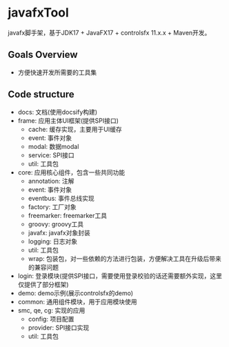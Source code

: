 # javafxTool
javafx脚手架，基于JDK17 + JavaFX17 + controlsfx 11.x.x + Maven开发。

## Goals Overview
- 方便快速开发所需要的工具集

## Code structure
- docs: 文档(使用docsify构建)
- frame: 应用主体UI框架(提供SPI接口)
  - cache: 缓存实现，主要用于UI缓存
  - event: 事件对象
  - modal: 数据modal
  - service: SPI接口
  - util: 工具包
- core: 应用核心组件，包含一些共同功能
  - annotation: 注解
  - event: 事件对象
  - eventbus: 事件总线实现
  - factory: 工厂对象
  - freemarker: freemarker工具
  - groovy: groovy工具
  - javafx: javafx对象封装
  - logging: 日志对象
  - util: 工具包
  - wrap: 包装包，对一些依赖的方法进行包装，方便解决工具在升级后带来的兼容问题
- login: 登录模块(提供SPI接口，需要使用登录校验的话还需要额外实现，这里仅提供了部分框架)
- demo: demo示例(展示controlsfx的demo)
- common: 通用组件模块，用于应用模块使用
- smc, qe, cg: 实现的应用
  - config: 项目配置
  - provider: SPI接口实现
  - util: 工具包
